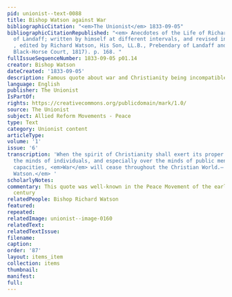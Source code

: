 ```yaml
---
pid: unionist--text-0088
title: Bishop Watson against War
bibliographicCitation: "<em>The Unionist</em> 1833-09-05"
bibliographicCitationRepublished: "<em> Anecdotes of the Life of Richard Watson, Bishop
  of Landaff; written by himself at different intervals, and revised in 1814 </em>
  , edited by Richard Watson, His Son, LL.B., Prebendary of Landaff and Wells. (London:
  Black-Horse Court, 1817). p. 168. "
fullIssueSequenceNumber: 1833-09-05 p01.14
creator: Bishop Watson
dateCreated: '1833-09-05'
description: Famous quote about war and Christianity being incompatible
language: English
publisher: The Unionist
IsPartOf: 
rights: https://creativecommons.org/publicdomain/mark/1.0/
source: The Unionist
subject: Allied Reform Movements - Peace
type: Text
category: Unionist content
articleType: 
volume: '1'
issue: '6'
transcription: 'When the spirit of Christianity shall exert its proper influence over
  the minds of individuals, and especially over the minds of public men in their public
  capacities, <em>War</em> will cease throughout the Christian World.— <em>Bishop
  Watson.</em> '
scholarlyNotes: 
commentary: This quote was well-known in the Peace Movement of the early nineteenth
  century
relatedPeople: Bishop Richard Watson
featured: 
repeated: 
relatedImage: unionist--image-0160
relatedText: 
relatedTextIssue: 
filename: 
caption: 
order: '87'
layout: items_item
collection: items
thumbnail: 
manifest: 
full: 
---
```


